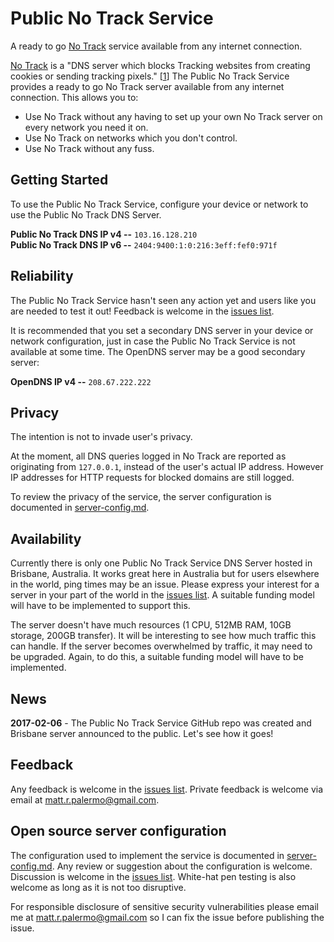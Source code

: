 # Public No Track Service

A ready to go [No Track] service
available from any internet connection.

[No Track] is a "DNS server which blocks
Tracking websites from creating cookies or sending tracking pixels." [[1]] The
Public No Track Service provides a ready to go No Track server available from
any internet connection. This allows you to:

* Use No Track without any having to set up your own No Track server on every
  network you need it on.
* Use No Track on networks which you don't control.
* Use No Track without any fuss.

## Getting Started

To use the Public No Track Service, configure your device or network to use the
Public No Track DNS Server.

**Public No Track DNS IP v4 --** `103.16.128.210`  
**Public No Track DNS IP v6 --** `2404:9400:1:0:216:3eff:fef0:971f`

## Reliability

The Public No Track Service hasn't seen any action yet and users like you are
needed to test it out! Feedback is welcome in the
[issues list].

It is recommended that you set a secondary DNS server in your device or network
configuration, just in case the Public No Track Service is not available at
some time. The OpenDNS server may be a good secondary server:

**OpenDNS IP v4 --** `208.67.222.222`

## Privacy

The intention is not to invade user's privacy.

At the moment, all DNS queries logged in No Track are reported as originating
from `127.0.0.1`, instead of the user's actual IP address. However
IP addresses for HTTP requests for blocked domains are still logged.

To review the privacy of the service, the server configuration is documented
in [server-config.md](server-config.md).

## Availability

Currently there is only one Public No Track Service DNS Server hosted in
Brisbane, Australia. It works great here in Australia but for users elsewhere in
the world, ping times may be an issue. Please express your interest for a server
in your part of the world in the [issues list]. A suitable funding model will
have to be implemented to support this.

The server doesn't have much resources (1 CPU, 512MB RAM, 10GB storage, 200GB
transfer). It will be interesting to see how much traffic this can handle. If
the server becomes overwhelmed by traffic, it may need to be upgraded. Again, to
do this, a suitable funding model will have to be implemented.

## News

**2017-02-06** - The Public No Track Service GitHub repo was created and Brisbane
server announced to the public. Let's see how it goes!

## Feedback

Any feedback is welcome in the [issues list]. Private feedback is welcome via
email at <matt.r.palermo@gmail.com>.

## Open source server configuration

The configuration used to implement the service is documented in
[server-config.md](server-config.md). Any review or suggestion about the
configuration is welcome. Discussion is welcome in the [issues list]. White-hat
pen testing is also welcome as long as it is not too disruptive.

For responsible disclosure of sensitive security vulnerabilities please email
me at <matt.r.palermo@gmail.com> so I can fix the issue before publishing
the issue.

[1]: https://github.com/quidsup/notrack/blob/master/README.md
[No Track]: https://github.com/quidsup/notrack
[issues list]: https://github.com/mattpalerm/Public-No-Track-Service/issues
